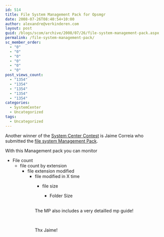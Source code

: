 ```yaml
---
id: 514
title: File System Management Pack for Opsmgr
date: 2008-07-26T08:40:54+10:00
author: alexandre@verkinderen.com
layout: post
guid: /blogs/scom/archive/2008/07/26/file-system-management-pack.aspx
permalink: /file-system-management-pack/
sc_member_order:
  - "0"
  - "0"
  - "0"
  - "0"
  - "0"
  - "0"
post_views_count:
  - "1354"
  - "1354"
  - "1354"
  - "1354"
  - "1354"
categories:
  - SystemCenter
  - Uncategorized
tags:
  - Uncategorized
---
```

Another winner of the <a href="http://systemcenterusergroup.org/blogs/administrator/archive/2008/07/22/announcement-final-category-winner-of-the-system-center-solutions-contest-management-pack.aspx" target="_blank">System Center Contest</a> is Jaime Correia who submitted the <a href="http://www.systemcenterusergroup.com/files/folders/contest/entry121.aspx" target="_blank">file system Management Pack</a>.

With this Management pack you can monitor 

  * File count 
      * file count by extension 
          * file extension modified 
              * file modified in X time 
                  * file size 
                      * Folder Size</ul> 
                    &nbsp;
                    
                    The MP also includes a very detailled mp guide!
                    
                    &nbsp;
                    
                    Thx Jaime!